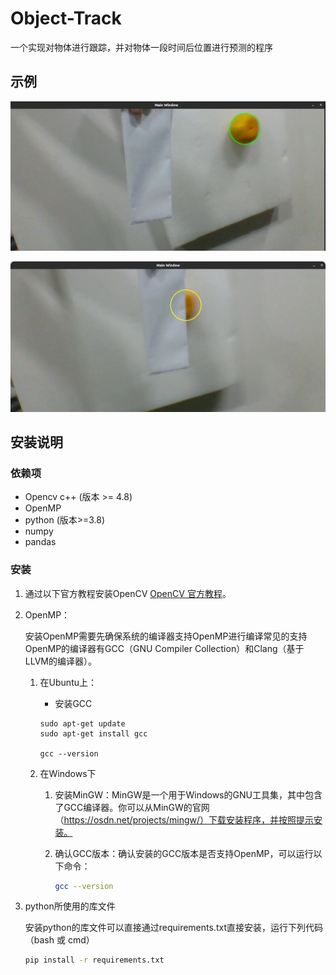 # Object-Track

一个实现对物体进行跟踪，并对物体一段时间后位置进行预测的程序

## 示例

![tracking](./example/pic/tracking.png)

![blocked](./example/pic/blocked.png)

## 安装说明

### 依赖项

- Opencv c++ (版本 >= 4.8)
- OpenMP
- python (版本>=3.8)
- numpy
- pandas

### 安装

1. 通过以下官方教程安装OpenCV [OpenCV 官方教程](https://docs.opencv.org/4.x/d9/df8/tutorial_root.html)。 

2. OpenMP：

   安装OpenMP需要先确保系统的编译器支持OpenMP进行编译常见的支持OpenMP的编译器有GCC（GNU Compiler Collection）和Clang（基于LLVM的编译器）。

   1. 在Ubuntu上：
   
      - 安装GCC
   
      ```shell
      sudo apt-get update
      sudo apt-get install gcc
      
      gcc --version
      ```
   
   2. 在Windows下
   
      1. 安装MinGW：MinGW是一个用于Windows的GNU工具集，其中包含了GCC编译器。你可以从MinGW的官网（https://osdn.net/projects/mingw/）下载安装程序，并按照提示安装。
   
      2. 确认GCC版本：确认安装的GCC版本是否支持OpenMP，可以运行以下命令：
   
         ```bash
         gcc --version
         ```

3. python所使用的库文件

   安装python的库文件可以直接通过requirements.txt直接安装，运行下列代码（bash 或 cmd）
   ```bash
   pip install -r requirements.txt
   ```


